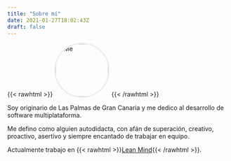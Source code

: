 ```yaml
---
title: "Sobre mí"
date: 2021-01-27T18:02:43Z
draft: false
---
```

{{< rawhtml >}}
<img src="/me.png" alt="Me" title="¡Este soy yo! 😄" style="border: 3px solid #e8eef2;  border-radius: 50%; height: 120px;" />
{{< /rawhtml >}}

Soy originario de Las Palmas de Gran Canaria y me dedico al desarrollo de software multiplataforma.

Me defino como alguien autodidacta, con afán de superación, creativo, proactivo, asertivo y siempre encantado de trabajar en equipo.

Actualmente trabajo en {{< rawhtml >}}<a href="https://leanmind.es/es/" target="_blank">Lean Mind</a>{{< /rawhtml >}}.